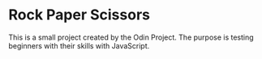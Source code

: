 # Rock Paper Scissors
This is a small project created by the Odin Project. The purpose is testing beginners with their skills with JavaScript.